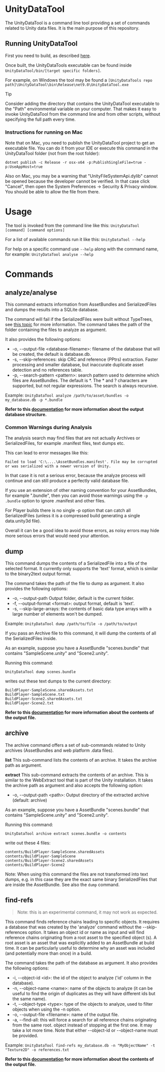 # UnityDataTool

The UnityDataTool is a command line tool providing a set of commands related to Unity data files. It
is the main purpose of this repository.

## Running UnityDataTool

First you need to build, as described [here](../README.md#how-to-build).

Once built, the UnityDataTools executable can be found inside `UnityDataTool/bin/[target specific folders]`.

For example, on Windows the tool may be found a `[UnityDataTools repo path]\UnityDataTool\bin\Release\net9.0\UnityDataTool.exe`

>[!TIP]
>Consider adding the directory that contains the UnityDataTool executable to the "Path" environmental variable on your computer.  That makes it easy to invoke UnityDataTool from the command line and from other scripts, without specifying the full path every time.

### Instructions for running on Mac

Note that on Mac, you need to publish the UnityDataTool project to get an executable file. You
can do it from your IDE or execute this command in the UnityDataTool folder (not from the root
folder):

`dotnet publish -c Release -r osx-x64 -p:PublishSingleFile=true -p:UseAppHost=true`

Also on Mac, you may be a warning that "UnityFileSystemApi.dylib" cannot be opened because the
developer cannot be verified.  In that case click "Cancel", then open the System Preferences -> Security &
Privacy window. You should be able to allow the file from there.


# Usage

The tool is invoked from the command line like this: `UnityDataTool [command] [command options]`

For a list of available commands run it like this: `UnityDataTool --help`

For help on a specific command use `--help` along with the command name, for example: `UnityDataTool analyse --help`


# Commands

## analyze/analyse

This command extracts information from AssetBundles and SerializedFiles and dumps the results
into a SQLite database. 

The command will fail if the SerializedFiles were built without TypeTrees, see [this topic](../Documentation/unity-content-format.md) for more information.
The command takes the path of the folder containing the files to analyze as argument.

It also provides the following options:
* -o, --output-file \<database-filename\>: filename of the database that will be created, the
  default is database.db.
* -s, --skip-references: skip CRC and reference (PPtrs) extraction. Faster processing and smaller
  database, but inaccurate duplicate asset detection and no references table.
* -p, --search-pattern \<pattern\>: search pattern used to determine which files are AssetBundles.  The default is \*.  The * and ? characters are supported, but not regular expressions. The search is always recursive.

Example: `UnityDataTool analyze /path/to/asset/bundles -o my_database.db -p *.bundle`

**Refer to this [documentation](../Analyzer/README.md#How-to-use-the-database) for more information
about the output database structure.**

### Common Warnings during Analysis

The analysis search may find files that are not actually Archives or SerializedFiles, for example .manifest files, text dumps etc.

This can lead to error messages like this: 

```
Failed to load 'C:\....\AssetBundles.manifest'. File may be corrupted or was serialized with a newer version of Unity.
```

In that case it is not a serious error, because the analyze process will continue and can still produce a perfectly valid database file.

If you use an extension of other naming convention for your AssetBundles, for example ".bundle", then you can avoid those warnings using the `-p .bundle` option to ignore .manifest and other files.  

For Player builds there is no single -p option that can catch all SerializedFiles (unless it is a compressed build generating a single data.unity3d file).

Overall it can be a good idea to avoid those errors, as noisy errors may hide more serious errors that would need your attention.

## dump

This command dumps the contents of a SerializedFile into a file of the selected format. It currently
only supports the 'text' format, which is similar to the binary2text output format.

The command takes the path of the file to dump as argument. It also provides the following options:
* -o, --output-path <output-path>  Output folder, default is the current folder.
* -f, --output-format \<format\>: output format, default is 'text'.
* -s, --skip-large-arrays: the contents of basic data type arrays with a large number of elements
  won't be dumped.

Example: `UnityDataTool dump /path/to/file -o /path/to/output`

If you pass an Archive file to this command, it will dump the contents of all the SerializedFiles inside.

As an example, suppose you have a AssetBundle "scenes.bundle" that contains "SampleScene.unity" and "Scene2.unity".

Running this command:
```
UnityDataTool dump scenes.bundle
```

writes out these text dumps to the current directory:

```
BuildPlayer-SampleScene.sharedAssets.txt
BuildPlayer-SampleScene.txt
BuildPlayer-Scene2.sharedAssets.txt
BuildPlayer-Scene2.txt
```

**Refer to this [documentation](../TextDumper/README.md#How-to-interpret-the-output-files) for more
information about the contents of the output file.**

## archive

The archive command offers a set of sub-commands related to Unity archives (AssetBundles and web platform .data files).

**list** This sub-command lists the contents of an archive. It takes the archive path as argument.

**extract** This sub-command extracts the contents of an archive. This is similar to the WebExtract tool that is part of the Unity installation. 
It takes the archive path as argument and also accepts the following option:
* -o, --output-path \<path\>: Output directory of the extracted archive (default: archive)

As an example, suppose you have a AssetBundle "scenes.bundle" that contains "SampleScene.unity" and "Scene2.unity".

Running this command:
```
UnityDataTool archive extract scenes.bundle -o contents
```

write out these 4 files:

```
contents/BuildPlayer-SampleScene.sharedAssets
contents/BuildPlayer-SampleScene
contents/BuildPlayer-Scene2.sharedAssets
contents/BuildPlayer-Scene2
```

Note: When using this command the files are not transformed into text dumps, e.g. in this case they are the exact same binary SerializedFiles that are inside the AssetBundle.  See also the `dump` command.

## find-refs

> Note: this is an experimental command, it may not work as expected.

This command finds reference chains leading to specific objects. It requires a database that was
created by the 'analyze' command without the --skip-references option. It takes an object id or
name as input and will find reference chains originating from a root asset to the specified object
(s). A root asset is an asset that was explicitly added to an AssetBundle at build time. It can be
particularly useful to determine why an asset was included (and potentially more than once) in a
build.

The command takes the path of the database as argument. It also provides the following options:
* -i, --object-id \<id\>: the id of the object to analyze ('id' column in the database).
* -n, --object-name \<name\>: name of the objects to analyze (it can be useful to find the origin
  of duplicates as they will have different ids but the same name).
* -t, --object-type \<type\>: type of the objects to analyze, used to filter objects when using
  the -n option.
* -o, --output-file \<filename\>: name of the output file.
* -a, --find-all: this will force a search for all reference chains originating from the same root.
  object instead of stopping at the first one. It may take a lot more time. Note that
  either --object-id or --object-name must be provided.

Example: `UnityDataTool find-refs my_database.db -n "MyObjectName" -t "Texture2D" -o
references.txt`

**Refer to this [documentation](../ReferenceFinder/README.md#How-to-interpret-the-output-file) for
more information about the contents of the output file.**
